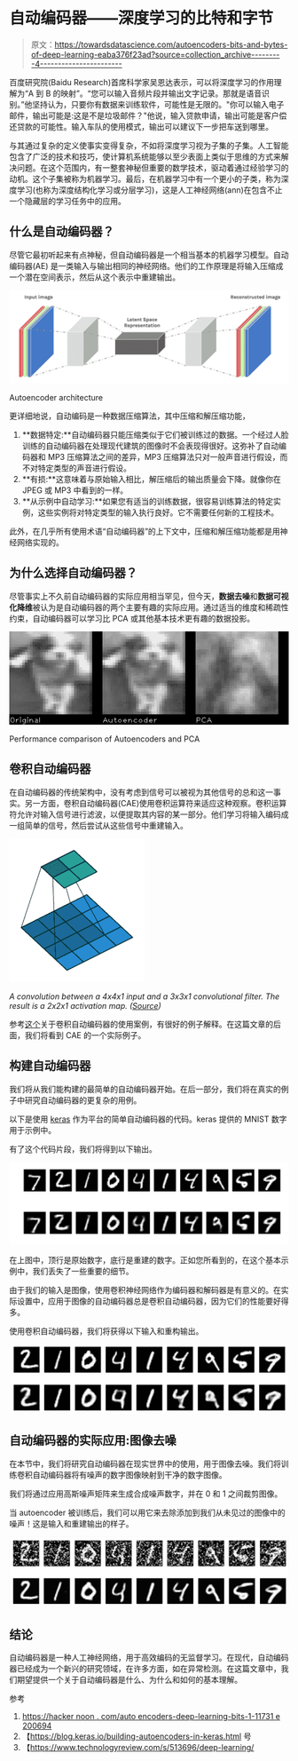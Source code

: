 # 自动编码器——深度学习的比特和字节

> 原文：<https://towardsdatascience.com/autoencoders-bits-and-bytes-of-deep-learning-eaba376f23ad?source=collection_archive---------4----------------------->

百度研究院(Baidu Research)首席科学家吴恩达表示，可以将深度学习的作用理解为“A 到 B 的映射”。“您可以输入音频片段并输出文字记录。那就是语音识别。”他坚持认为，只要你有数据来训练软件，可能性是无限的。"你可以输入电子邮件，输出可能是:这是不是垃圾邮件？"他说，输入贷款申请，输出可能是客户偿还贷款的可能性。输入车队的使用模式，输出可以建议下一步把车送到哪里。

与其通过复杂的定义使事实变得复杂，不如将深度学习视为子集的子集。人工智能包含了广泛的技术和技巧，使计算机系统能够以至少表面上类似于思维的方式来解决问题。在这个范围内，有一整套神秘但重要的数学技术，驱动着通过经验学习的动机。这个子集被称为机器学习。最后，在机器学习中有一个更小的子类，称为深度学习(也称为深度结构化学习或分层学习)，这是人工神经网络(ann)在包含不止一个隐藏层的学习任务中的应用。

## 什么是自动编码器？

尽管它最初听起来有点神秘，但自动编码器是一个相当基本的机器学习模型。自动编码器(AE) 是一类输入与输出相同的神经网络。他们的工作原理是将输入压缩成一个潜在空间表示，然后从这个表示中重建输出。

![](img/39117e131602a0837fa291694a8a0f20.png)

Autoencoder architecture

更详细地说，自动编码是一种数据压缩算法，其中压缩和解压缩功能，

1.  **数据特定:**自动编码器只能压缩类似于它们被训练过的数据。一个经过人脸训练的自动编码器在处理现代建筑的图像时不会表现得很好。这弥补了自动编码器和 MP3 压缩算法之间的差异，MP3 压缩算法只对一般声音进行假设，而不对特定类型的声音进行假设。
2.  **有损:**这意味着与原始输入相比，解压缩后的输出质量会下降。就像你在 JPEG 或 MP3 中看到的一样。
3.  **从示例中自动学习:**如果您有适当的训练数据，很容易训练算法的特定实例，这些实例将对特定类型的输入执行良好。它不需要任何新的工程技术。

此外，在几乎所有使用术语“自动编码器”的上下文中，压缩和解压缩功能都是用神经网络实现的。

## 为什么选择自动编码器？

尽管事实上不久前自动编码器的实际应用相当罕见，但今天，**数据去噪**和**数据可视化降维**被认为是自动编码器的两个主要有趣的实际应用。通过适当的维度和稀疏性约束，自动编码器可以学习比 PCA 或其他基本技术更有趣的数据投影。

![](img/4415cb9f3b1bfe83ad4caa55286ee173.png)

Performance comparison of Autoencoders and PCA

## 卷积自动编码器

在自动编码器的传统架构中，没有考虑到信号可以被视为其他信号的总和这一事实。另一方面，卷积自动编码器(CAE)使用卷积运算符来适应这种观察。卷积运算符允许对输入信号进行滤波，以便提取其内容的某一部分。他们学习将输入编码成一组简单的信号，然后尝试从这些信号中重建输入。

![](img/1e1e37b2cb5b18679443ec8f1c479bdb.png)

*A convolution between a 4x4x1 input and a 3x3x1 convolutional filter.
The result is a 2x2x1 activation map. (*[*Source*](https://github.com/vdumoulin/conv_arithmetic)*)*

参考[这个](https://hackernoon.com/autoencoders-deep-learning-bits-1-11731e200694)关于卷积自动编码器的使用案例，有很好的例子解释。在这篇文章的后面，我们将看到 CAE 的一个实际例子。

## 构建自动编码器

我们将从我们能构建的最简单的自动编码器开始。在后一部分，我们将在真实的例子中研究自动编码器的更复杂的用例。

以下是使用 [keras](https://keras.io/) 作为平台的简单自动编码器的代码。keras 提供的 MNIST 数字用于示例中。

有了这个代码片段，我们将得到以下输出。

![](img/2af154832aa0e7b7d9a3e4b527c2dc01.png)

在上图中，顶行是原始数字，底行是重建的数字。正如您所看到的，在这个基本示例中，我们丢失了一些重要的细节。

由于我们的输入是图像，使用卷积神经网络作为编码器和解码器是有意义的。在实际设置中，应用于图像的自动编码器总是卷积自动编码器，因为它们的性能要好得多。

使用卷积自动编码器，我们将获得以下输入和重构输出。

![](img/bf3474bf21ab41122060b22612d82628.png)

## 自动编码器的实际应用:图像去噪

在本节中，我们将研究自动编码器在现实世界中的使用，用于图像去噪。我们将训练卷积自动编码器将有噪声的数字图像映射到干净的数字图像。

我们将通过应用高斯噪声矩阵来生成合成噪声数字，并在 0 和 1 之间裁剪图像。

当 autoencoder 被训练后，我们可以用它来去除添加到我们从未见过的图像中的噪声！这是输入和重建输出的样子。

![](img/45eed2b3c9c53eb76d9893504c189103.png)

## 结论

自动编码器是一种人工神经网络，用于高效编码的无监督学习。在现代，自动编码器已经成为一个新兴的研究领域，在许多方面，如在异常检测。在这篇文章中，我们期望提供一个关于自动编码器是什么、为什么和如何的基本理解。

参考

1.  [https://hacker noon . com/auto encoders-deep-learning-bits-1-11731 e 200694](https://hackernoon.com/autoencoders-deep-learning-bits-1-11731e200694)
2.  【https://blog.keras.io/building-autoencoders-in-keras.html 号
3.  【https://www.technologyreview.com/s/513696/deep-learning/ 
